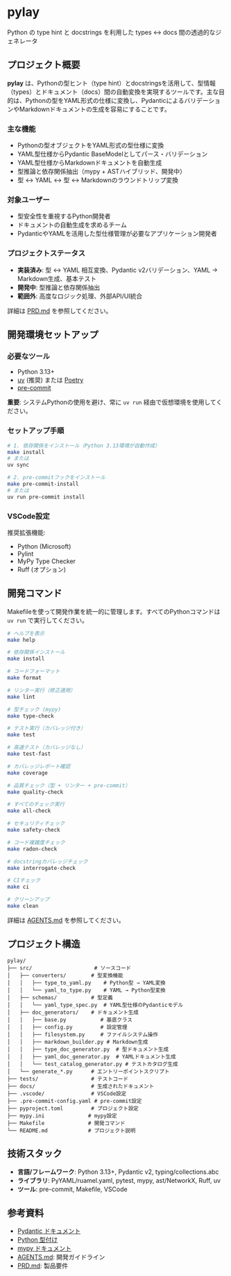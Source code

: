 # pylay
Python の type hint と docstrings を利用した types <-> docs 間の透過的なジェネレータ

## プロジェクト概要

**pylay** は、Pythonの型ヒント（type hint）とdocstringsを活用して、型情報（types）とドキュメント（docs）間の自動変換を実現するツールです。主な目的は、Pythonの型をYAML形式の仕様に変換し、PydanticによるバリデーションやMarkdownドキュメントの生成を容易にすることです。

### 主な機能
- Pythonの型オブジェクトをYAML形式の型仕様に変換
- YAML型仕様からPydantic BaseModelとしてパース・バリデーション
- YAML型仕様からMarkdownドキュメントを自動生成
- 型推論と依存関係抽出（mypy + ASTハイブリッド、開発中）
- 型 <-> YAML <-> 型 <-> Markdownのラウンドトリップ変換

### 対象ユーザー
- 型安全性を重視するPython開発者
- ドキュメントの自動生成を求めるチーム
- PydanticやYAMLを活用した型仕様管理が必要なアプリケーション開発者

### プロジェクトステータス
- **実装済み**: 型 <-> YAML 相互変換、Pydantic v2バリデーション、YAML -> Markdown生成、基本テスト
- **開発中**: 型推論と依存関係抽出
- **範囲外**: 高度なロジック処理、外部API/UI統合

詳細は [PRD.md](PRD.md) を参照してください。

## 開発環境セットアップ

### 必要なツール
- Python 3.13+
- [uv](https://github.com/astral-sh/uv) (推奨) または [Poetry](https://python-poetry.org/)
- [pre-commit](https://pre-commit.com/)

**重要**: システムPythonの使用を避け、常に `uv run` 経由で仮想環境を使用してください。

### セットアップ手順
```bash
# 1. 依存関係をインストール（Python 3.13環境が自動作成）
make install
# または
uv sync

# 2. pre-commitフックをインストール
make pre-commit-install
# または
uv run pre-commit install
```

### VSCode設定
推奨拡張機能:
- Python (Microsoft)
- Pylint
- MyPy Type Checker
- Ruff (オプション)

## 開発コマンド

Makefileを使って開発作業を統一的に管理します。すべてのPythonコマンドは `uv run` で実行してください。

```bash
# ヘルプを表示
make help

# 依存関係インストール
make install

# コードフォーマット
make format

# リンター実行（修正適用）
make lint

# 型チェック (mypy)
make type-check

# テスト実行（カバレッジ付き）
make test

# 高速テスト（カバレッジなし）
make test-fast

# カバレッジレポート確認
make coverage

# 品質チェック（型 + リンター + pre-commit）
make quality-check

# すべてのチェック実行
make all-check

# セキュリティチェック
make safety-check

# コード複雑度チェック
make radon-check

# docstringカバレッジチェック
make interrogate-check

# CIチェック
make ci

# クリーンアップ
make clean
```

詳細は [AGENTS.md](AGENTS.md) を参照してください。

## プロジェクト構造

```
pylay/
├── src/                    # ソースコード
│   ├── converters/        # 型変換機能
│   │   ├── type_to_yaml.py    # Python型 → YAML変換
│   │   └── yaml_to_type.py    # YAML → Python型変換
│   ├── schemas/           # 型定義
│   │   └── yaml_type_spec.py  # YAML型仕様のPydanticモデル
│   ├── doc_generators/    # ドキュメント生成
│   │   ├── base.py           # 基底クラス
│   │   ├── config.py         # 設定管理
│   │   ├── filesystem.py     # ファイルシステム操作
│   │   ├── markdown_builder.py # Markdown生成
│   │   ├── type_doc_generator.py  # 型ドキュメント生成
│   │   ├── yaml_doc_generator.py  # YAMLドキュメント生成
│   │   └── test_catalog_generator.py # テストカタログ生成
│   └── generate_*.py      # エントリーポイントスクリプト
├── tests/                 # テストコード
├── docs/                  # 生成されたドキュメント
├── .vscode/               # VSCode設定
├── .pre-commit-config.yaml # pre-commit設定
├── pyproject.toml         # プロジェクト設定
├── mypy.ini              # mypy設定
├── Makefile              # 開発コマンド
└── README.md             # プロジェクト説明
```

## 技術スタック

- **言語/フレームワーク**: Python 3.13+, Pydantic v2, typing/collections.abc
- **ライブラリ**: PyYAML/ruamel.yaml, pytest, mypy, ast/NetworkX, Ruff, uv
- **ツール**: pre-commit, Makefile, VSCode

## 参考資料

- [Pydantic ドキュメント](https://docs.pydantic.dev/)
- [Python 型付け](https://docs.python.org/3/library/typing.html)
- [mypy ドキュメント](https://mypy.readthedocs.io/en/stable/)
- [AGENTS.md](AGENTS.md): 開発ガイドライン
- [PRD.md](PRD.md): 製品要件
